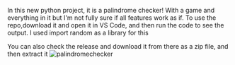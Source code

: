 In this new python project, it is a palindrome checker! With a game and everything in it but I'm not fully sure if all features work as if. To use the repo,download it and open it in VS Code, and then run the code to see the output. I used import random as a library for this 

You can also check the release and download it from there as a zip file, and then extract it
![palindromechecker](https://github.com/user-attachments/assets/6c052296-d3a1-4b65-ab2a-0a75a9b1ba7d)
